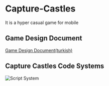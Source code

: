 # Capture-Castles
It is a hyper casual game for mobile

## Game Design Document
[Game Design Document(turkish)](https://docs.google.com/document/d/1Q9oAcdp9zoV3yVNQfpJmMgJYHyIn95rC/edit?usp=sharing&ouid=103547513971256697125&rtpof=true&sd=true)

## Capture Castles Code Systems
![Script System](https://user-images.githubusercontent.com/99922562/196465453-0b8cd565-db22-43b2-8816-e0908935ed16.png)
